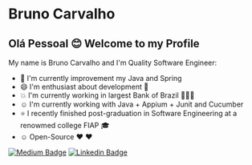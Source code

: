 # Bruno Carvalho

## Olá Pessoal :blush: Welcome to my Profile

My name is Bruno Carvalho and I'm Quality Software Engineer:

- :book:    I'm currently improvement my Java and Spring
- :smile:   I'm enthusiast about development :mobile_phone_off:
- :boom:    I'm currently working in largest Bank of Brazil 🧡🧡🧡
- :relaxed: I'm currently working with Java + Appium + Junit and Cucumber
- :star:    I recently finished post-graduation in Software Engineering at a renowmed college FIAP 🎓
- :relaxed: Open-Source :heart: :heart:


[![Medium Badge](https://img.shields.io/badge/-Medium-000000?style=flat-square&labelColor=000000&logo=Medium&link=https://medium.com/@brunocarvalhodesa/)](https://medium.com/@brunocarvalhodesa/)
[![Linkedin Badge](https://img.shields.io/badge/-LinkedIn-blue?style=flat-square&logo=Linkedin&logoColor=white&link=https://www.linkedin.com/in/bruno-carvalho-a71747b0/)](https://www.linkedin.com/in/bruno-carvalho-a71747b0/)
